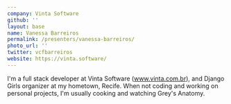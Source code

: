 ```yaml
---
company: Vinta Software
github: ''
layout: base
name: Vanessa Barreiros
permalink: /presenters/vanessa-barreiros/
photo_url: ''
twitter: vcfbarreiros
website: https://vinta.software/
---
```


I'm a full stack developer at Vinta Software (www.vinta.com.br), and Django Girls organizer at my hometown, Recife. When not coding and working on personal projects, I'm usually cooking and watching Grey's Anatomy.